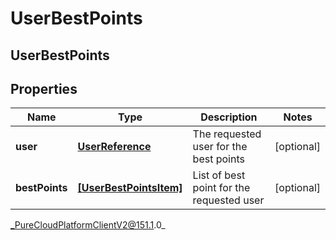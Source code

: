 # UserBestPoints

## UserBestPoints

## Properties

|Name | Type | Description | Notes|
|------------ | ------------- | ------------- | -------------|
| **user** | [**UserReference**](UserReference) | The requested user for the best points | [optional] |
| **bestPoints** | [**[UserBestPointsItem]**](UserBestPointsItem) | List of best point for the requested user | [optional] |



_PureCloudPlatformClientV2@151.1.0_
